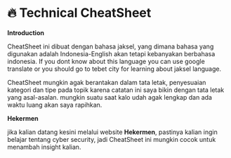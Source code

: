 # 🔥 Technical CheatSheet

**Introduction**

CheatSheet ini dibuat dengan bahasa jaksel, yang dimana bahasa yang digunakan adalah Indonesia-English akan tetapi kebanyakan berbahasa indonesia. If you dont know about this language you can use google translate or you should  go to tebet city for learning about jaksel language.

CheatSheet mungkin agak berantakan dalam tata letak, penyesuaian kategori dan tipe pada topik karena catatan ini saya bikin dengan tata letak yang asal-asalan. mungkin suatu saat kalo udah agak lengkap dan ada waktu luang akan saya rapihkan.

**Hekermen**

jika kalian datang kesini melalui website **Hekermen**, pastinya kalian ingin belajar tentang cyber security, jadi CheatSheet ini mungkin cocok untuk menambah insight kalian.







